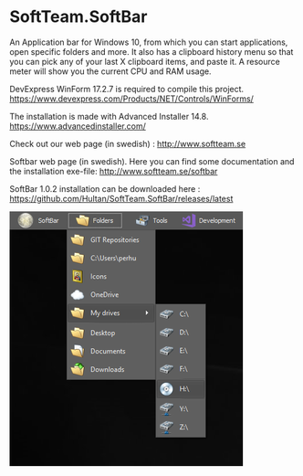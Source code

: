 # SoftTeam.SoftBar
An Application bar for Windows 10, from which you can start applications, open specific folders and more. It also has a clipboard history menu so that you can pick any of your last X clipboard items, and paste it. A resource meter will show you the current CPU and RAM usage.

DevExpress WinForm 17.2.7 is required to compile this project. https://www.devexpress.com/Products/NET/Controls/WinForms/

The installation is made with Advanced Installer 14.8. https://www.advancedinstaller.com/

Check out our web page (in swedish) : http://www.softteam.se

Softbar web page (in swedish). Here you can find some documentation and the installation exe-file: http://www.softteam.se/softbar

SoftBar 1.0.2 installation can be downloaded here : https://github.com/Hultan/SoftTeam.SoftBar/releases/latest

![SoftBar](https://github.com/Hultan/SoftTeam.SoftBar/blob/master/SoftBar.PNG?raw=true "Title")


